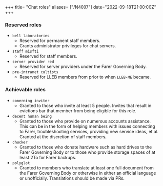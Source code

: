 +++
title= "Chat roles"
aliases= ["/N4007"]
date="2022-09-18T21:00:00Z"
+++

### Reserved roles
- `bell laboratories`
	- Reserved for permanent staff members.
	- Grants administrator privileges for chat servers.
- `staff misfti`
	- Reserved for staff members.
- `server provider red`
	- Reserved for server providers under the Farer Governing Body.
- `pre-intranet cultists`
	- Reserved for LLEB members from prior to when `LLEB-ME` became.

### Achievable roles
- `conerning inviter`
	- Granted to those who invite at least 5 people. Invites that result in evictions bar that member from being eligible for this role.
- `decent human being`
	- Granted to those who provide on numerous accounts assistance. This can be in the form of helping members with issues connecting to Farer, troubleshooting services, providing new service ideas, et al. Granted at the discretion of staff members.
- `chucker`
	- Granted to those who donate hardware such as hard drives to the Farer Governing Body or to those who provide storage spaces of at least 2To for Farer backups.
- `polyglot`
	- Granted to members who translate at least one full document from the Farer Governing Body or otherwise in either an official language or unofficially. Translations should be made via PRs.

